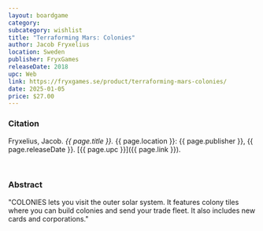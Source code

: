 ```yaml
---
layout: boardgame
category:
subcategory: wishlist
title: "Terraforming Mars: Colonies"
author: Jacob Fryxelius
location: Sweden
publisher: FryxGames
releaseDate: 2018
upc: Web
link: https://fryxgames.se/product/terraforming-mars-colonies/
date: 2025-01-05
price: $27.00
---
```


### Citation

Fryxelius, Jacob. *{{ page.title }}.* {{ page.location }}: {{ page.publisher }}, {{ page.releaseDate }}. [{{ page.upc }}]({{ page.link }}).

<br>


### Abstract

"COLONIES lets you visit the outer solar system. It features colony tiles where you can build colonies and send your trade fleet. It also includes new cards and corporations."
